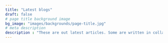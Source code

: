 ```yaml
---
title: "Latest blogs"
draft: false
# page title background image
bg_image: "images/backgrounds/page-title.jpg"
# meta description
description : "These are out latest articles. Some are written in collaboration with our clients, some with peers from other companies and some are written amongst outselves.  "
---
```

